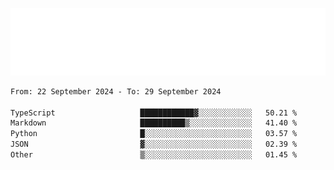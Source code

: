 [![](./hello.svg)](https://blog.yrobot.top?ref=github-yrobot)

<!--START_SECTION:waka-->

```txt
From: 22 September 2024 - To: 29 September 2024

TypeScript                   ████████████▓░░░░░░░░░░░░   50.21 %
Markdown                     ██████████▒░░░░░░░░░░░░░░   41.40 %
Python                       █░░░░░░░░░░░░░░░░░░░░░░░░   03.57 %
JSON                         ▓░░░░░░░░░░░░░░░░░░░░░░░░   02.39 %
Other                        ▒░░░░░░░░░░░░░░░░░░░░░░░░   01.45 %
```

<!--END_SECTION:waka-->
